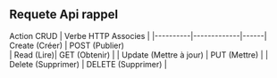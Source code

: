 ## Requete Api rappel


 Action CRUD            | Verbe HTTP Associes | 
|----------|-------------|------| 
 Create (Créer)         | POST (Publier)      
| Read (Lire)|     GET (Obtenir)       |
| Update (Mettre à jour)   | PUT (Mettre)        |
| Delete (Supprimer)     | DELETE (Supprimer)  |


